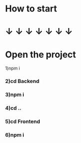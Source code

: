 <h1>How to start<h1>
↓  ↓  ↓  ↓  ↓  ↓  ↓ 

# Open the project
1)npm i<h3>
2)cd Backend<h3>
3)npm i<h3> 
4)cd .. <h3>
5)cd Frontend<h3>
6)npm i<h3> 
